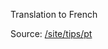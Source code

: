 Translation to French

Source: [/site/tips/pt](https://github.com/holyrics/i18n/tree/main/site/tips/pt)